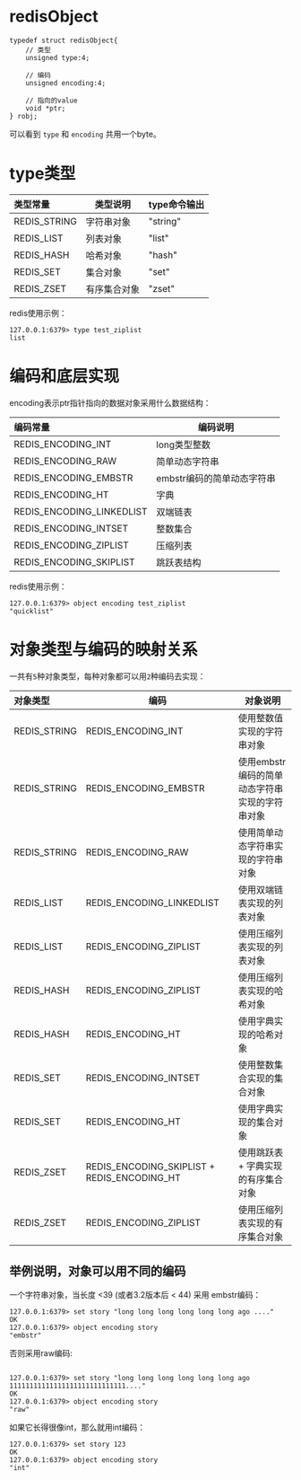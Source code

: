 #  redisObject
```
typedef struct redisObject{
    // 类型
    unsigned type:4;
    
    // 编码
    unsigned encoding:4;

    // 指向的value
    void *ptr;
} robj;
```
可以看到 `type` 和 `encoding` 共用一个byte。

# type类型
|类型常量|类型说明|type命令输出|
|:---|----|---|
|REDIS_STRING|字符串对象| "string"|
|REDIS_LIST|列表对象| "list"|
|REDIS_HASH|哈希对象| "hash"|
|REDIS_SET|集合对象| "set"|
|REDIS_ZSET|有序集合对象| "zset"|

redis使用示例：
```
127.0.0.1:6379> type test_ziplist
list
```

# 编码和底层实现

encoding表示ptr指针指向的数据对象采用什么数据结构：

|编码常量|编码说明|
|:---|----|
|REDIS_ENCODING_INT|long类型整数| 
|REDIS_ENCODING_RAW|简单动态字符串| 
|REDIS_ENCODING_EMBSTR|embstr编码的简单动态字符串| 
|REDIS_ENCODING_HT|字典| 
|REDIS_ENCODING_LINKEDLIST|双端链表| 
|REDIS_ENCODING_INTSET|整数集合| 
|REDIS_ENCODING_ZIPLIST|压缩列表| 
|REDIS_ENCODING_SKIPLIST|跳跃表结构| 

redis使用示例：
```
127.0.0.1:6379> object encoding test_ziplist
"quicklist"
```

# 对象类型与编码的映射关系

一共有`5`种对象类型，每种对象都可以用`2`种编码去实现：

|对象类型|编码|对象说明|
|:---|----|---|
|REDIS_STRING|REDIS_ENCODING_INT| 使用整数值实现的字符串对象|
|REDIS_STRING|REDIS_ENCODING_EMBSTR| 使用embstr编码的简单动态字符串实现的字符串对象|
|REDIS_STRING|REDIS_ENCODING_RAW| 使用简单动态字符串实现的字符串对象|
|REDIS_LIST|REDIS_ENCODING_LINKEDLIST| 使用双端链表实现的列表对象|
|REDIS_LIST|REDIS_ENCODING_ZIPLIST| 使用压缩列表实现的列表对象|
|REDIS_HASH|REDIS_ENCODING_ZIPLIST| 使用压缩列表实现的哈希对象|
|REDIS_HASH|REDIS_ENCODING_HT| 使用字典实现的哈希对象|
|REDIS_SET|REDIS_ENCODING_INTSET| 使用整数集合实现的集合对象|
|REDIS_SET|REDIS_ENCODING_HT| 使用字典实现的集合对象|
|REDIS_ZSET|REDIS_ENCODING_SKIPLIST + REDIS_ENCODING_HT| 使用跳跃表 + 字典实现的有序集合对象|
|REDIS_ZSET|REDIS_ENCODING_ZIPLIST| 使用压缩列表实现的有序集合对象|

## 举例说明，对象可以用不同的编码
一个字符串对象，当长度 <39 (或者3.2版本后 < 44) 采用 embstr编码：
```
127.0.0.1:6379> set story "long long long long long long ago ...."
OK
127.0.0.1:6379> object encoding story
"embstr"
```
否则采用raw编码:
```

127.0.0.1:6379> set story "long long long long long long ago 11111111111111111111111111111...."
OK
127.0.0.1:6379> object encoding story
"raw"
```
如果它长得很像int，那么就用int编码：
```
127.0.0.1:6379> set story 123
OK
127.0.0.1:6379> object encoding story
"int"
```